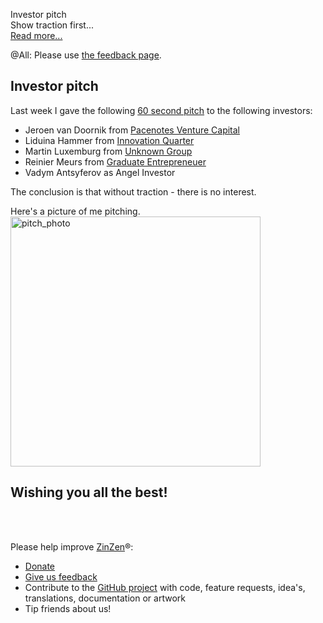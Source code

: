 Investor pitch    
Show traction first...   
[Read more...](https://blog.zinzen.me/2023/02/25/Investor-pitch.html)   

@All: Please use [the feedback page](https://zinzen.me/Feedback).

## Investor pitch

Last week I gave the following [60 second pitch](https://ZinZen.me/invest) to the following investors:  
- Jeroen van Doornik from [Pacenotes Venture Capital](http://pacenotes.vc/)  
- Liduina Hammer from [Innovation Quarter](https://www.innovationquarter.nl/en/)
- Martin Luxemburg from [Unknown Group](https://www.unknowngroup.com/)
- Reinier Meurs from [Graduate Entrepreneuer](http://graduate.nl/)
- Vadym Antsyferov as Angel Investor

The conclusion is that without traction - there is no interest.

Here's a picture of me pitching.  
<img src="/img/pitch_photo.jpg" alt="pitch_photo" width="400"/>  

## Wishing you all the best!
<br />
<br />

Please help improve [ZinZen](https://zinzen.me)®:  
- [Donate](https://donate.stripe.com/6oE4jK1iPcPT1m89AA)
- [Give us feedback](https://zinzen.me/Feedback)
- Contribute to the [GitHub project](https://github.com/tijlleenders/ZinZen) with code, feature requests, idea's, translations, documentation or artwork  
- Tip friends about us!


